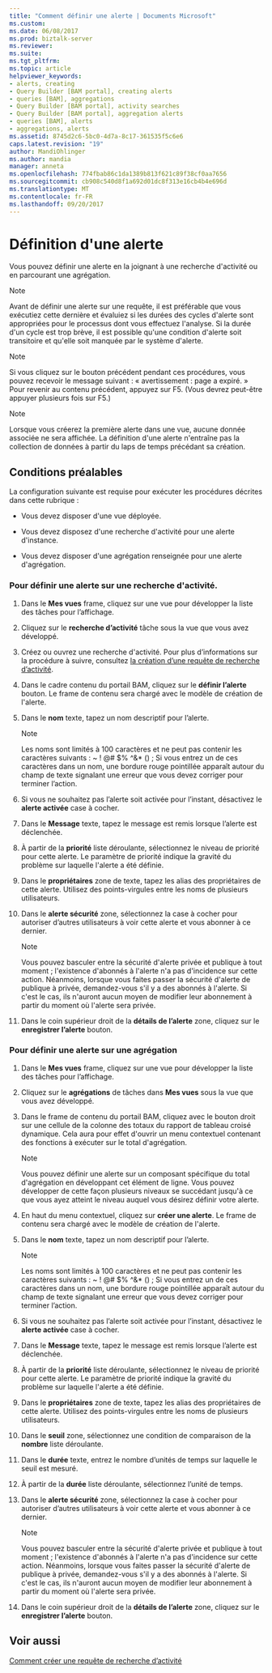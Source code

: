 ```yaml
---
title: "Comment définir une alerte | Documents Microsoft"
ms.custom: 
ms.date: 06/08/2017
ms.prod: biztalk-server
ms.reviewer: 
ms.suite: 
ms.tgt_pltfrm: 
ms.topic: article
helpviewer_keywords:
- alerts, creating
- Query Builder [BAM portal], creating alerts
- queries [BAM], aggregations
- Query Builder [BAM portal], activity searches
- Query Builder [BAM portal], aggregation alerts
- queries [BAM], alerts
- aggregations, alerts
ms.assetid: 8745d2c6-5bc0-4d7a-8c17-361535f5c6e6
caps.latest.revision: "19"
author: MandiOhlinger
ms.author: mandia
manager: anneta
ms.openlocfilehash: 774fbab86c1da1389b813f621c89f38cf0aa7656
ms.sourcegitcommit: cb908c540d8f1a692d01dc8f313e16cb4b4e696d
ms.translationtype: MT
ms.contentlocale: fr-FR
ms.lasthandoff: 09/20/2017
---
```

# <a name="how-to-set-an-alert"></a>Définition d'une alerte
Vous pouvez définir une alerte en la joignant à une recherche d'activité ou en parcourant une agrégation.  
  
> [!NOTE]
>  Avant de définir une alerte sur une requête, il est préférable que vous exécutiez cette dernière et évaluiez si les durées des cycles d'alerte sont appropriées pour le processus dont vous effectuez l'analyse. Si la durée d'un cycle est trop brève, il est possible qu'une condition d'alerte soit transitoire et qu'elle soit manquée par le système d'alerte.  
  
> [!NOTE]
>  Si vous cliquez sur le bouton précédent pendant ces procédures, vous pouvez recevoir le message suivant : « avertissement : page a expiré. » Pour revenir au contenu précédent, appuyez sur F5. (Vous devrez peut-être appuyer plusieurs fois sur F5.)  
  
> [!NOTE]
>  Lorsque vous créerez la première alerte dans une vue, aucune donnée associée ne sera affichée. La définition d'une alerte n'entraîne pas la collection de données à partir du laps de temps précédant sa création.  
  
## <a name="prerequisites"></a>Conditions préalables  
 La configuration suivante est requise pour exécuter les procédures décrites dans cette rubrique :  
  
-   Vous devez disposer d'une vue déployée.  
  
-   Vous devez disposez d'une recherche d'activité pour une alerte d'instance.  
  
-   Vous devez disposer d'une agrégation renseignée pour une alerte d'agrégation.  
  
### <a name="to-set-an-alert-on-an-activity-search"></a>Pour définir une alerte sur une recherche d'activité.  
  
1.  Dans le **Mes vues** frame, cliquez sur une vue pour développer la liste des tâches pour l’affichage.  
  
2.  Cliquez sur le **recherche d’activité** tâche sous la vue que vous avez développé.  
  
3.  Créez ou ouvrez une recherche d'activité. Pour plus d’informations sur la procédure à suivre, consultez [la création d’une requête de recherche d’activité](../core/how-to-create-a-query-in-activity-search.md).  
  
4.  Dans le cadre contenu du portail BAM, cliquez sur le **définir l’alerte** bouton. Le frame de contenu sera chargé avec le modèle de création de l'alerte.  
  
5.  Dans le **nom** texte, tapez un nom descriptif pour l’alerte.  
  
    > [!NOTE]
    >  Les noms sont limités à 100 caractères et ne peut pas contenir les caractères suivants : ~ ! @# $% ^&amp;* () ;  Si vous entrez un de ces caractères dans un nom, une bordure rouge pointillée apparaît autour du champ de texte signalant une erreur que vous devez corriger pour terminer l’action.  
  
6.  Si vous ne souhaitez pas l’alerte soit activée pour l’instant, désactivez le **alerte activée** case à cocher.  
  
7.  Dans le **Message** texte, tapez le message est remis lorsque l’alerte est déclenchée.  
  
8.  À partir de la **priorité** liste déroulante, sélectionnez le niveau de priorité pour cette alerte. Le paramètre de priorité indique la gravité du problème sur laquelle l'alerte a été définie.  
  
9. Dans le **propriétaires** zone de texte, tapez les alias des propriétaires de cette alerte. Utilisez des points-virgules entre les noms de plusieurs utilisateurs.  
  
10. Dans le **alerte sécurité** zone, sélectionnez la case à cocher pour autoriser d’autres utilisateurs à voir cette alerte et vous abonner à ce dernier.  
  
    > [!NOTE]
    >  Vous pouvez basculer entre la sécurité d'alerte privée et publique à tout moment ; l'existence d'abonnés à l'alerte n'a pas d'incidence sur cette action. Néanmoins, lorsque vous faites passer la sécurité d'alerte de publique à privée, demandez-vous s'il y a des abonnés à l'alerte. Si c'est le cas, ils n'auront aucun moyen de modifier leur abonnement à partir du moment où l'alerte sera privée.  
  
11. Dans le coin supérieur droit de la **détails de l’alerte** zone, cliquez sur le **enregistrer l’alerte** bouton.  
  
### <a name="to-set-an-alert-on-an-aggregation"></a>Pour définir une alerte sur une agrégation  
  
1.  Dans le **Mes vues** frame, cliquez sur une vue pour développer la liste des tâches pour l’affichage.  
  
2.  Cliquez sur le **agrégations** de tâches dans **Mes vues** sous la vue que vous avez développé.  
  
3.  Dans le frame de contenu du portail BAM, cliquez avec le bouton droit sur une cellule de la colonne des totaux du rapport de tableau croisé dynamique. Cela aura pour effet d'ouvrir un menu contextuel contenant des fonctions à exécuter sur le total d'agrégation.  
  
    > [!NOTE]
    >  Vous pouvez définir une alerte sur un composant spécifique du total d'agrégation en développant cet élément de ligne. Vous pouvez développer de cette façon plusieurs niveaux se succédant jusqu'à ce que vous ayez atteint le niveau auquel vous désirez définir votre alerte.  
  
4.  En haut du menu contextuel, cliquez sur **créer une alerte**. Le frame de contenu sera chargé avec le modèle de création de l'alerte.  
  
5.  Dans le **nom** texte, tapez un nom descriptif pour l’alerte.  
  
    > [!NOTE]
    >  Les noms sont limités à 100 caractères et ne peut pas contenir les caractères suivants : ~ ! @# $% ^&amp;* () ;  Si vous entrez un de ces caractères dans un nom, une bordure rouge pointillée apparaît autour du champ de texte signalant une erreur que vous devez corriger pour terminer l’action.  
  
6.  Si vous ne souhaitez pas l’alerte soit activée pour l’instant, désactivez le **alerte activée** case à cocher.  
  
7.  Dans le **Message** texte, tapez le message est remis lorsque l’alerte est déclenchée.  
  
8.  À partir de la **priorité** liste déroulante, sélectionnez le niveau de priorité pour cette alerte. Le paramètre de priorité indique la gravité du problème sur laquelle l'alerte a été définie.  
  
9. Dans le **propriétaires** zone de texte, tapez les alias des propriétaires de cette alerte. Utilisez des points-virgules entre les noms de plusieurs utilisateurs.  
  
10. Dans le **seuil** zone, sélectionnez une condition de comparaison de la **nombre** liste déroulante.  
  
11. Dans le **durée** texte, entrez le nombre d’unités de temps sur laquelle le seuil est mesuré.  
  
12. À partir de la **durée** liste déroulante, sélectionnez l’unité de temps.  
  
13. Dans le **alerte sécurité** zone, sélectionnez la case à cocher pour autoriser d’autres utilisateurs à voir cette alerte et vous abonner à ce dernier.  
  
    > [!NOTE]
    >  Vous pouvez basculer entre la sécurité d'alerte privée et publique à tout moment ; l'existence d'abonnés à l'alerte n'a pas d'incidence sur cette action. Néanmoins, lorsque vous faites passer la sécurité d'alerte de publique à privée, demandez-vous s'il y a des abonnés à l'alerte. Si c'est le cas, ils n'auront aucun moyen de modifier leur abonnement à partir du moment où l'alerte sera privée.  
  
14. Dans le coin supérieur droit de la **détails de l’alerte** zone, cliquez sur le **enregistrer l’alerte** bouton.  
  
## <a name="see-also"></a>Voir aussi  
 [Comment créer une requête de recherche d’activité](../core/how-to-create-a-query-in-activity-search.md)